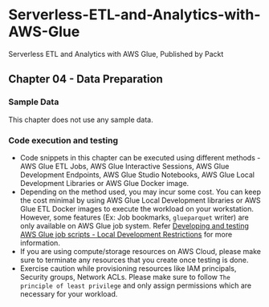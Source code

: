 # Serverless-ETL-and-Analytics-with-AWS-Glue

Serverless ETL and Analytics with AWS Glue, Published by Packt

## Chapter 04 - Data Preparation

### Sample Data

This chapter does not use any sample data.

### Code execution and testing

- Code snippets in this chapter can be executed using different methods - AWS Glue ETL Jobs, AWS Glue Interactive Sessions, AWS Glue Development Endpoints, AWS Glue Studio Notebooks, AWS Glue Local Development Libraries or AWS Glue Docker image.
- Depending on the method used, you may incur some cost. You can keep the cost minimal by using AWS Glue Local Development libraries or AWS Glue ETL Docker images to execute the workload on your workstation. However, some features (Ex: Job bookmarks, `glueparquet` writer) are only available on AWS Glue job system. Refer [Developing and testing AWS Glue job scripts - Local Development Restrictions](https://docs.aws.amazon.com/glue/latest/dg/aws-glue-programming-etl-libraries.html#local-dev-restrictions) for more information.
- If you are using compute/storage resources on AWS Cloud, please make sure to terminate any resources that you create once testing is done.
- Exercise caution while provisioning resources like IAM principals, Security groups, Network ACLs. Please make sure to follow `The principle of least privilege` and only assign permissions which are necessary for your workload.
